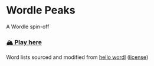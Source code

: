 # Wordle Peaks

A Wordle spin-off

### [🏔️ Play here](https://vegeta897.github.io/wordle-peaks/)

Word lists sourced and modified from [hello wordl](https://github.com/lynn/hello-wordl) ([license](https://github.com/lynn/hello-wordl/blob/main/LICENSE))
